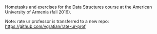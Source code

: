 Hometasks and exercises for the Data Structures course
at the American University of Armenia (fall 2016).

Note: rate ur professor is transferred to a new repo:
https://github.com/vgratian/rate-ur-prof
